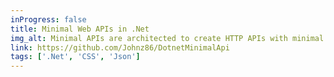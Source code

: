 ```yaml
---
inProgress: false
title: Minimal Web APIs in .Net
img_alt: Minimal APIs are architected to create HTTP APIs with minimal code footprint.
link: https://github.com/Johnz86/DotnetMinimalApi
tags: ['.Net', 'CSS', 'Json']
---
```

